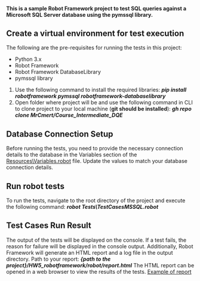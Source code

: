 
#### This is a sample Robot Framework project to test SQL queries against a Microsoft SQL Server database using the pymssql library.

## Create a virtual environment for test execution

The following are the pre-requisites for running the tests in this project:

* Python 3.x
* Robot Framework
* Robot Framework DatabaseLibrary
* pymssql library

1. Use the following command to install the required libraries:
***pip install robotframework pymssql robotframework-databaselibrary***
2. Open folder where project will be and use the following command in CLI to clone project to your local machine (**git should be installed**):
 ***gh repo clone MrCmert/Course_Intermediate_DQE***

## Database Connection Setup

Before running the tests, you need to provide the necessary connection details to the database in the Variables section of the
[Resources\Variables.robot](https://github.com/MrCmert/Course_Intermediate_DQE/blob/main/HW5_robotframework/robot/Resources/Variables.robot "Named link title") file.
Update the values to match your database connection details.

## Run robot tests

To run the tests, navigate to the root directory of the project and execute the following command:
***robot Tests\TestCasesMSSQL.robot***

## Test Cases Run Result

The output of the tests will be displayed on the console. 
If a test fails, the reason for failure will be displayed in the console output. Additionally, Robot Framework will generate an HTML report and a log file in the output directory. Path to your report: ***{path to the project}/HW5_robotframework/robot/report.html***
The HTML report can be opened in a web browser to view the results of the tests. 
[Example of report](https://github.com/MrCmert/Course_Intermediate_DQE/blob/main/HW5_robotframework/robot/report.html "Named link title")
